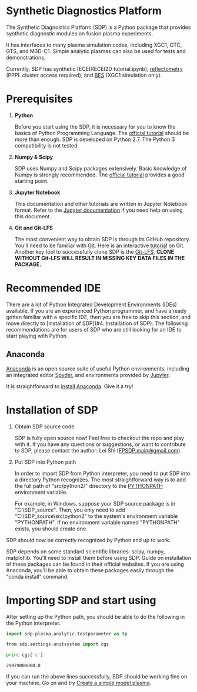 
# Synthetic Diagnostics Platform

The Synthetic Diagnostics Platform (SDP) is a Python package that provides synthetic diagnostic modules on fusion plasma experiments. 

It has interfaces to many plasma simulation codes, including XGC1, GTC, GTS, and M3D-C1. Simple analytic plasmas can also be used for tests and demonstrations. 

Currently, SDP has synthetic [ECEI](ECEI2D tutorial.ipynb), [reflectometry](FWR2D_tutorial) (PPPL cluster access required), and [BES](BES_tutorial) (XGC1 simulation only).

# Prerequisites

1. **Python**
  
   Before you start using the SDP, it is necessary for you to know the basics of Python Programming Language. The [official tutorial](https://docs.python.org/2.7/tutorial/index.html) should be more than enough. SDP is developed on Python 2.7. The Python 3 compatibility is not tested.
    
2. **Numpy & Scipy**
   
   SDP uses Numpy and Scipy packages extensively. Basic knowledge of Numpy is strongly recommended. The [official tutorial](http://docs.scipy.org/doc/numpy/user/quickstart.html) provides a good starting point.

3. **Jupyter Notebook**

    This documentation and other tutorials are written in Jupyter Notebook format. Refer to the [Jupyter documentation](http://jupyter.readthedocs.io/en/latest/index.html) if you need help on using this document.
    
4. **Git and Git-LFS**

    The most convenient way to obtain SDP is through its GitHub repository. You'll need to be familiar with [Git](https://git-scm.com/). Here is an interactive [tutorial](https://try.github.io/) on Git. Another key tool to successfully clone SDP is the [Git-LFS](https://git-lfs.github.com/). **CLONE WITHOUT Git-LFS WILL RESULT IN MISSING KEY DATA FILES IN THE PACKAGE.**

# Recommended IDE

There are a lot of Python Integrated Development Environments (IDEs) available. If you are an experienced Python programmer, and have already gotten familiar with a specific IDE, then you are free to skip this section, and move directly to [installation of SDP](#4. Installation of SDP). The following recommendations are for users of SDP who are still looking for an IDE to start playing with Python.

## Anaconda

[Anaconda](https://www.continuum.io/why-anaconda) is an open source suite of useful Python environments, including an integrated editor [Spyder](https://pythonhosted.org/spyder/), and environments provided by [Jupyter](http://jupyter.readthedocs.io/en/latest/index.html). 

It is straightforward to [install Anaconda](https://www.continuum.io/downloads). Give it a try! 

# Installation of SDP

1. Obtain SDP source code

    SDP is fully open source now! Feel free to checkout the repo and play with it. If you have any questions or suggestions, or want to contribute to SDP, please contact the author: Lei Shi (FPSDP.main@gmail.com).
    
2. Put SDP into Python path

    In order to import SDP from Python interpreter, you need to put SDP into a directory Python recognizes. The most straightforward way is to add the full path of "src/python2/" directory to the [PYTHONPATH](https://docs.python.org/2/using/cmdline.html#envvar-PYTHONPATH) environment variable.   
    
    For example, in Windows, suppose your SDP source package is in "C:\SDP_source\". Then, you only need to add "C:\SDP_source\src\python2\" to the system's environment variable "PYTHONPATH". If no environment variable named "PYTHONPATH" exists, you should create one.
    
SDP should now be correctly recognized by Python and up to work.

SDP depends on some standard scientific libraries: scipy, numpy, matplotlib. You'll need to install them before using SDP. Guide on installation of these packages can be found in their official websites. If you are using Anaconda, you'll be able to obtain these packages easily through the "conda install" command.

# Importing SDP and start using

After setting up the Python path, you should be able to do the following in the Python interpreter.


```python
import sdp.plasma.analytic.testparameter as tp
```


```python
from sdp.settings.unitsystem import cgs
```


```python
print cgs['c']
```

    29979000000.0
    

If you can run the above lines successfully, SDP should be working fine on your machine. Go on and try [Create a simple model plasma](Create_model_plasma.md).



